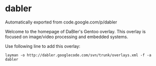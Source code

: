 # dabler
Automatically exported from code.google.com/p/dabler

Welcome to the homepage of DaBler's Gentoo overlay. This overlay is focused on image/video processing and embedded systems.

Use following line to add this overlay:

```layman -o http://dabler.googlecode.com/svn/trunk/overlays.xml -f -a dabler```
